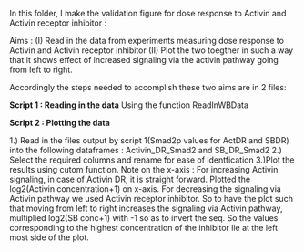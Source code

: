 In this folder, I make the validation figure for dose response to Activin and Activin receptor inhibitor  :  

Aims : 
(I) Read in the data from experiments measuring dose response to Activin and Activin receptor inhibitor
(II) Plot the two toegther in such a way that it shows effect of increased signaling via the activin pathway going from left to right.

Accordingly the steps needed to accomplish these two aims are in 2 files:

**Script 1 : Reading in the data**
Using the function ReadInWBData

**Script 2 : Plotting the data**

1.) Read in the files output by script 1(Smad2p values for ActDR and SBDR) into the following dataframes : Activin_DR_Smad2 and SB_DR_Smad2
2.) Select the required columns and rename for ease of identfication
3.)Plot the results using cutom function.
Note on the x-axis :
For increasing Activin signaling, in case of Activin DR, it is straight forward. Plotted the log2(Activin concentration+1) on x-axis.
For decreasing the signaling via Activin pathway we used Activin receptor inhibitor. So to have the plot such that moving from left to right increases the signaling via Activin pathway, multiplied log2(SB conc+1) with -1 so as to invert the seq. So the values corresponding to the highest concentration of the inhibitor lie at the left most side of the plot.



